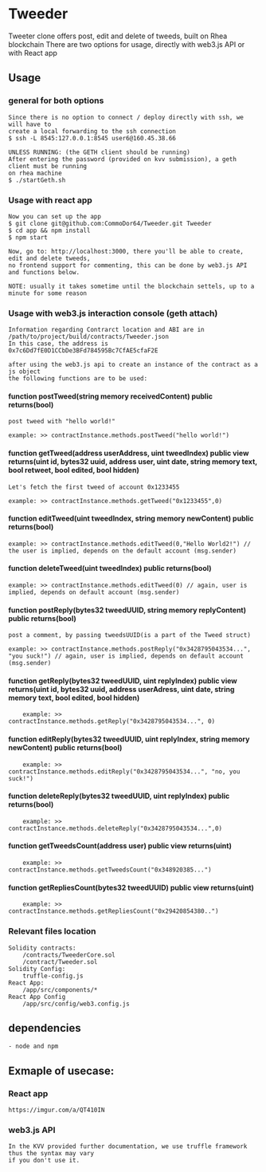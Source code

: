 # Tweeder
Tweeter clone offers post, edit and delete of tweeds, built on Rhea blockchain
There are two options for usage, directly with web3.js API or with React app
## Usage
### general for both options
    Since there is no option to connect / deploy directly with ssh, we will have to
    create a local forwarding to the ssh connection
    $ ssh -L 8545:127.0.0.1:8545 user6@160.45.38.66 

    UNLESS RUNNING: (the GETH client should be running)
    After entering the password (provided on kvv submission), a geth client must be running
    on rhea machine
    $ ./startGeth.sh

### Usage with react app
    Now you can set up the app
    $ git clone git@github.com:CommoDor64/Tweeder.git Tweeder
    $ cd app && npm install
    $ npm start

    Now, go to: http://localhost:3000, there you'll be able to create, edit and delete tweeds,
    no frontend support for commenting, this can be done by web3.js API and functions below.

    NOTE: usually it takes sometime until the blockchain settels, up to a minute for some reason

### Usage with web3.js interaction console (geth attach)
    Information regarding Contrarct location and ABI are in
    /path/to/project/build/contracts/Tweeder.json
    In this case, the address is 0x7c6Dd7fE0D1CCbDe3BFd784595Bc7CfAE5cfaF2E

    after using the web3.js api to create an instance of the contract as a js object
    the following functions are to be used:

#### function postTweed(string memory receivedContent) public returns(bool)
    post tweed with "hello world!"

    example: >> contractInstance.methods.postTweed("hello world!")

#### function getTweed(address userAddress, uint tweedIndex) public view returns(uint id, bytes32 uuid, address user, uint date, string memory text, bool retweet, bool edited, bool hidden)
    Let's fetch the first tweed of account 0x1233455

    example: >> contractInstance.methods.getTweed("0x1233455",0) 


#### function editTweed(uint tweedIndex, string memory newContent) public returns(bool)
    example: >> contractInstance.methods.editTweed(0,"Hello World2!") // the user is implied, depends on the default account (msg.sender)
    
#### function deleteTweed(uint tweedIndex) public returns(bool)
    example: >> contractInstance.methods.editTweed(0) // again, user is implied, depends on default account (msg.sender)
    
#### function postReply(bytes32 tweedUUID, string memory replyContent) public returns(bool)
    post a comment, by passing tweedsUUID(is a part of the Tweed struct)

    example: >> contractInstance.methods.postReply("0x3428795043534...", "you suck!") // again, user is implied, depends on default account (msg.sender)

#### function getReply(bytes32 tweedUUID, uint replyIndex) public view returns(uint id, bytes32 uuid, address userAdress, uint date, string memory text, bool edited, bool hidden)
        example: >> contractInstance.methods.getReply("0x3428795043534...", 0)

#### function editReply(bytes32 tweedUUID, uint replyIndex, string memory newContent) public returns(bool)
        example: >> contractInstance.methods.editReply("0x3428795043534...", "no, you suck!")

#### function deleteReply(bytes32 tweedUUID, uint replyIndex) public returns(bool)
        example: >> contractInstance.methods.deleteReply("0x3428795043534...",0)

#### function getTweedsCount(address user) public view returns(uint)
        example: >> contractInstance.methods.getTweedsCount("0x348920385...")

#### function getRepliesCount(bytes32 tweedUUID) public view returns(uint)
        example: >> contractInstance.methods.getRepliesCount("0x29420854380..")

### Relevant files location
    Solidity contracts:
        /contracts/TweederCore.sol
        /contract/Tweeder.sol
    Solidity Config:
        truffle-config.js
    React App:
        /app/src/components/*
    React App Config
        /app/src/config/web3.config.js
## dependencies
    - node and npm

## Exmaple of usecase:
### React app
    https://imgur.com/a/QT410IN
### web3.js API
    In the KVV provided further documentation, we use truffle framework thus the syntax may vary
    if you don't use it.
